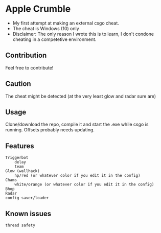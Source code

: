 # Apple Crumble
- My first attempt at making an external csgo cheat.
- The cheat is Windows (10) only
- Disclaimer: The only reason I wrote this is to learn, I don't condone cheating in a competetive environment. 

## Contribution
Feel free to contribute!

## Caution
The cheat might be detected (at the very least glow and radar sure are)

## Usage
Clone/download the repo, compile it and start the .exe while csgo is running.
Offsets probably needs updating.

## Features
    Triggerbot
        delay
        team
    Glow (wallhack)
        hp/red (or whatever color if you edit it in the config)
    Chams
        white/orange (or whatever color if you edit it in the config)
    Bhop
    Radar
    config saver/loader
    
## Known issues
    thread safety
